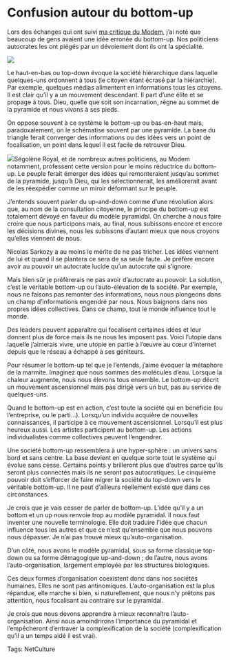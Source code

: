 # Confusion autour du bottom-up

Lors des échanges qui ont suivi [ma critique du Modem](/2007/09/20/modem-centric/), j’ai noté que beaucoup de gens avaient une idée erronée du bottom-up. Nos politiciens autocrates les ont piégés par un dévoiement dont ils ont la spécialité.

![](https://tcrouzet.com/images_tc/2007/10/20071001auto.jpg)

Le haut-en-bas ou top-down évoque la société hiérarchique dans laquelle quelques-uns ordonnent à tous (le citoyen étant écrasé par la hiérarchie). Par exemple, quelques médias alimentent en informations tous les citoyens. Il est clair qu’il y a un mouvement descendant. Il part d’une élite et se propage à tous. Dieu, quelle que soit son incarnation, règne au sommet de la pyramide et nous vivons à ses pieds.

On oppose souvent à ce système le bottom-up ou bas-en-haut mais, paradoxalement, on le schématise souvent par une pyramide. La base du triangle ferait converger des informations ou des idées vers un point de focalisation, un point dans lequel il est facile de retrouver Dieu.

![](https://tcrouzet.com/images_tc/2007/10/pacco2.jpg)Ségolène Royal, et de nombreux autres politiciens, au Modem notamment, professent cette version pour le moins réductrice du bottom-up. Le peuple ferait émerger des idées qui remonteraient jusqu’au sommet de la pyramide, jusqu’à Dieu, qui les sélectionnerait, les améliorerait avant de les réexpédier comme un miroir déformant sur le peuple.

J’entends souvent parler du up-and-down comme d’une révolution alors que, au nom de la consultation citoyenne, le principe du bottom-up est totalement dévoyé en faveur du modèle pyramidal. On cherche à nous faire croire que nous participons mais, au final, nous subissons encore et encore les décisions divines, nous les subissons d’autant mieux que nous croyons qu’elles viennent de nous.

Nicolas Sarkozy a au moins le mérite de ne pas tricher. Les idées viennent de lui et quand il se plantera ce sera de sa seule faute. Je préfère encore avoir au pouvoir un autocrate lucide qu’un autocrate qui s’ignore.

Mais bien sûr je préfèrerais ne pas avoir d’autocrate au pouvoir. La solution, c’est le véritable bottom-up ou l’auto-élévation de la société. Par exemple, nous ne faisons pas remonter des informations, nous nous plongeons dans un champ d’informations engendré par nous. Nous baignons dans nos propres idées collectives. Dans ce champ, tout le monde influence tout le monde.

Des leaders peuvent apparaître qui focalisent certaines idées et leur donnent plus de force mais ils ne nous les imposent pas. Voici l’utopie dans laquelle j’aimerais vivre, une utopie en partie à l’œuvre au cœur d’internet depuis que le réseau a échappé à ses géniteurs.

Pour résumer le bottom-up tel que je l’entends, j’aime évoquer la métaphore de la marmite. Imaginez que nous sommes des molécules d’eau. Lorsque la chaleur augmente, nous nous élevons tous ensemble. Le bottom-up décrit un mouvement ascensionnel mais pas dirigé vers un but, pas au service de quelques-uns.

Quand le bottom-up est en action, c’est toute la société qui en bénéficie (ou l’entreprise, ou le parti…). Lorsqu’un individu acquière de nouvelles connaissances, il participe à ce mouvement ascensionnel. Lorsqu’il est plus heureux aussi. Les artistes participent au bottom-up. Les actions individualistes comme collectives peuvent l’engendrer.

Une société bottom-up ressemblera à une hyper-sphère : un univers sans bord et sans centre. La base devient en quelque sorte tout le système qui évolue sans cesse. Certains points y brilleront plus que d’autres parce qu’ils seront plus connectés mais ils ne seront pas autocratiques. Le cinquième pouvoir doit s’efforcer de faire migrer la société du top-down vers le véritable bottom-up. Il ne peut d’ailleurs réellement existé que dans ces circonstances.

Je crois que je vais cesser de parler de bottom-up. L’idée qu’il y a un bottom et un up nous renvoie trop au modèle pyramidal. Il nous faut inventer une nouvelle terminologie. Elle doit traduire l’idée que chacun influence tous les autres et que ce n’est qu’ensemble que nous pouvons nous dépasser. Je n’ai pas trouvé mieux qu’auto-organisation.

D’un côté, nous avons le modèle pyramidal, sous sa forme classique top-down ou sa forme démagogique up-and-down ; de l’autre, nous avons l’auto-organisation, largement employée par les structures biologiques.

Ces deux formes d’organisation coexistent donc dans nos sociétés humaines. Elles ne sont pas antinomiques. L’auto-organisation est la plus répandue, elle marche si bien, si naturellement, que nous n’y prêtons pas attention, nous focalisant au contraire sur le pyramidal.

Je crois que nous devons apprendre à mieux reconnaître l’auto-organisation. Ainsi nous amoindrirons l’importance du pyramidal et l’empêcheront d’entraver la complexification de la société (complexification qu’il a un temps aidé il est vrai).

Tags: NetCulture